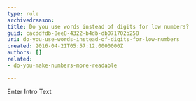 ```yaml
---
type: rule
archivedreason: 
title: Do you use words instead of digits for low numbers?
guid: cacddfdb-8ee8-4322-b4db-db071702b258
uri: do-you-use-words-instead-of-digits-for-low-numbers
created: 2016-04-21T05:57:12.0000000Z
authors: []
related:
- do-you-make-numbers-more-readable

---
```



Enter Intro Text
<br><excerpt class='endintro'></excerpt><br>



